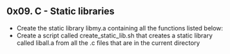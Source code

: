 ## 0x09. C - Static libraries
* Create the static library libmy.a containing all the functions listed below:
* Create a script called create_static_lib.sh that creates a static library called liball.a from all the .c files that are in the current directory
